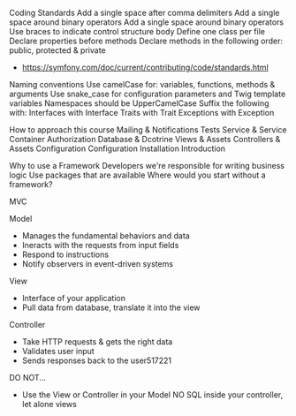 Coding Standards
Add a single space after comma delimiters
Add a single space around binary operators
Add a single space around binary operators
Use braces to indicate control structure body
Define one class per file
Declare properties before methods
Declare methods in the following order: public, protected & private

- https://symfony.com/doc/current/contributing/code/standards.html

Naming conventions
Use camelCase for: variables, functions, methods & arguments
Use snake_case for configuration parameters and Twig template variables
Namespaces should be UpperCamelCase
Suffix the following with:
 Interfaces with Interface
 Traits with Trait
 Exceptions with Exception

How to approach this course
Mailing & Notifications
Tests
Service & Service Container
Authorization
Database & Dcotrine
Views & Assets
Controllers & Assets
Configuration
Configuration
Installation
Introduction

Why to use a Framework
Developers we're responsible for writing business logic
Use packages that are available
Where would you start without a framework?

MVC

Model
- Manages the fundamental behaviors and data
- Ineracts with the requests from input fields
- Respond to instructions
- Notify observers in event-driven systems

View
- Interface of your application
- Pull data from database, translate it into the view

Controller
- Take HTTP requests & gets the right data
- Validates user input
- Sends responses back to the user517221

DO NOT...
- Use the View or Controller in your Model
NO SQL inside your controller, let alone views
